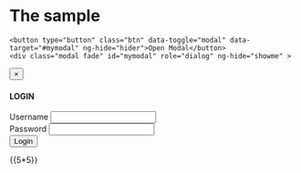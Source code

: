 <!DOCTYPE html>
<html ng-app="fatser">
<head>
<meta name="viewport" content="width=device-width, initial-scale=1">
  <link rel="stylesheet" href="http://maxcdn.bootstrapcdn.com/bootstrap/3.3.6/css/bootstrap.min.css">
  <script src="https://ajax.googleapis.com/ajax/libs/jquery/1.12.2/jquery.min.js"></script>
  <script src="http://maxcdn.bootstrapcdn.com/bootstrap/3.3.6/js/bootstrap.min.js"></script>
<script src="http://ajax.googleapis.com/ajax/libs/angularjs/1.4.8/angular.min.js"></script>

</head>
<body ng-controller="fatsercon">
<h1> The sample </h1>


<div class="container">

	<button type="button" class="btn" data-toggle="modal" data-target="#mymodal" ng-hide="hider">Open Modal</button>
	<div class="modal fade" id="mymodal" role="dialog" ng-hide="showme" >
<div class="modal-dialog">
<div class="modal-content">
<div class="modal-header">
<button type="button" class="close" >&times;</button>
<h4><span class="glyphicon glyphicon-lock"</span> LOGIN</h4>
</div>
<div class="modal-body">
<form role="form">
<div class="form-group">
<label for="user"> <span class="glyphicon glyphicon-user" ></span>Username</label>
<input type="text" class="form-control" id="user" ng-model="username"></input>
</div>

<div class="form-group">
<label for="pwd"> <span class="glyphicon glyphicon-eye" ></span>Password</label>
<input type="text" class="form-control" id="pwd" ng-model="password"></input>
</div>

<div class="form-group">
<button type="button" class="login" ng-click="hider=true" data-dismiss="modal">Login</button>
</div>
</form>
</div>
</div>
</div>
</div>



{{5*5}}



<script >

var app= angular.module('fatser',[]);
app.controller('fatsercon',function($scope){


    });


</script>
</div>
</body>
</html>
